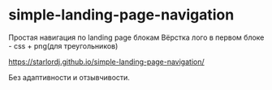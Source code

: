 # simple-landing-page-navigation
Простая навигация по landing page блокам
Вёрстка лого в первом блоке - css + png(для треугольников)

https://starlordj.github.io/simple-landing-page-navigation/

Без адаптивности и отзывчивости.
